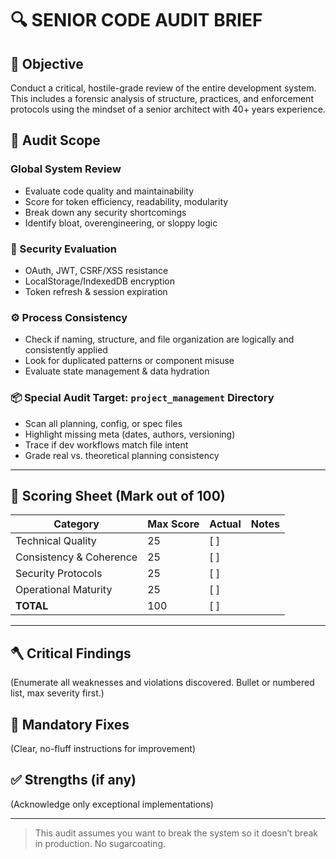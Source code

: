 
# 🔍 SENIOR CODE AUDIT BRIEF

## 🎯 Objective
Conduct a critical, hostile-grade review of the entire development system. This includes a forensic analysis of structure, practices, and enforcement protocols using the mindset of a senior architect with 40+ years experience.

## 🧩 Audit Scope

### Global System Review
- Evaluate code quality and maintainability
- Score for token efficiency, readability, modularity
- Break down any security shortcomings
- Identify bloat, overengineering, or sloppy logic

### 🔐 Security Evaluation
- OAuth, JWT, CSRF/XSS resistance
- LocalStorage/IndexedDB encryption
- Token refresh & session expiration

### ⚙️ Process Consistency
- Check if naming, structure, and file organization are logically and consistently applied
- Look for duplicated patterns or component misuse
- Evaluate state management & data hydration

### 📦 Special Audit Target: `project_management` Directory
- Scan all planning, config, or spec files
- Highlight missing meta (dates, authors, versioning)
- Trace if dev workflows match file intent
- Grade real vs. theoretical planning consistency

---

## 🧮 Scoring Sheet (Mark out of 100)

| Category               | Max Score | Actual | Notes |
|------------------------|-----------|--------|-------|
| Technical Quality       | 25        | [  ]    |       |
| Consistency & Coherence | 25        | [  ]    |       |
| Security Protocols      | 25        | [  ]    |       |
| Operational Maturity    | 25        | [  ]    |       |
| **TOTAL**               | 100       | [  ]    |       |

---

## 🪓 Critical Findings
(Enumerate all weaknesses and violations discovered. Bullet or numbered list, max severity first.)

## 🧠 Mandatory Fixes
(Clear, no-fluff instructions for improvement)

## ✅ Strengths (if any)
(Acknowledge only exceptional implementations)

---

> This audit assumes you want to break the system so it doesn’t break in production. No sugarcoating.
